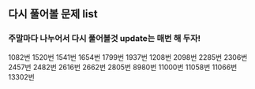 ## 다시 풀어볼 문제 list
### 주말마다 나누어서 다시 풀어볼것 update는 매번 해 두자!
1082번
1520번
1541번
1654번
1799번
1937번
1208번
2098번
2285번
2306번
2457번
2482번
2616번
2662번
2805번
8980번
11000번
11058번
11066번
13302번